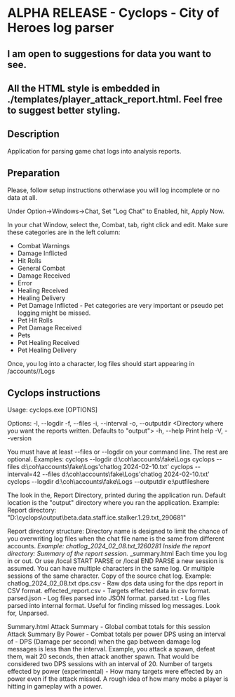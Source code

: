 # ALPHA RELEASE - Cyclops - City of Heroes log parser
## I am open to suggestions for data you want to see. 
## All the HTML style is embedded in ./templates/player_attack_report.html. Feel free to suggest better styling.


## Description
Application for parsing game chat logs into analysis reports.

## Preparation
Please, follow setup instructions otherwiase you will log incomplete or no data at all.

Under Option->Windows->Chat, Set "Log Chat" to Enabled, hit, Apply Now.

In your chat Window, select the, Combat, tab, right click and edit.
Make sure these categories are in the left column:
- Combat Warnings
- Damage Inflicted
- Hit Rolls
- General Combat
- Damage Received
- Error
- Healing Received
- Healing Delivery
- Pet Damage Inflicted - Pet categories are very important or pseudo pet logging might be missed.
- Pet Hit Rolls
- Pet Damage Received
- Pets
- Pet Healing Received
- Pet Healing Delivery

Once, you log into a character, log files should start appearing in <coh install dir>/accounts/<account name>/Logs

## Cyclops instructions
Usage: cyclops.exe [OPTIONS]

Options:
  -l, --logdir <Directory where you game chat files are stored. All files in the directory will be processed.>
  -f, --files <List of game log files comma separated.>
  -i, --interval <Time in seconds between combat sessions for DPS reports>
  -o, --outputdir <Directory where you want the reports written. Defaults to "output">
  -h, --help                                                                                                    Print help
  -V, --version 

You must have at least --files or --logdir on your command line. The rest are optional.
Examples:
cyclops --logdir d:\coh\accounts\fake\Logs
cyclops --files d:\coh\accounts\fake\Logs\'chatlog 2024-02-10.txt'
cyclops --interval=42 --files d:\coh\accounts\fake\Logs\'chatlog 2024-02-10.txt'
cyclops --logdir d:\coh\accounts\fake\Logs --outputdir e:\putfileshere


The look in the, Report Directory, printed during the application run. Default location is the "output" directory where you ran the application. Example: Report directory: "D:\\cyclops\\output\\beta.data.staff.ice.stalker.1.29.txt_290681"

Report directory structure:
Directory name is designed to limit the chance of you overwriting log files when the chat file name is the same from different accounts.
    <chat log file name>_<file size in bytes>
    Example: chatlog_2024_02_08.txt_1260281
Inside the report directory:
Summary of the report session. 
    <player name>_<session number>_summary.html
    Each time you log in or out. Or use /local START PARSE or /local END PARSE a new session is assumed.
    You can have multiple characters in the same log. Or multiple sessions of the same character.
Copy of the source chat log. Example: chatlog_2024_02_08.txt
dps.csv - Raw dps data using for the dps report in CSV format.
effected_report.csv - Targets effected data in csv format.
parsed.json - Log files parsed into JSON format.
parsed.txt - Log files parsed into internal format. Useful for finding missed log messages. Look for, Unparsed.

Summary.html
Attack Summary - Global combat totals for this session
Attack Summary By Power - Combat totals per power
DPS using an interval of <interval> - DPS (Damage per second) when the gap between damage log messages is less than the interval. Example, you attack a spawn, defeat them, wait 20 seconds, then attack another spawn. That would be considered two DPS sessions with an interval of 20.
Number of targets effected by power (experimental) - How many targets were effected by an power even if the attack missed. A rough idea of how many mobs a player is hitting in gameplay with a power.







